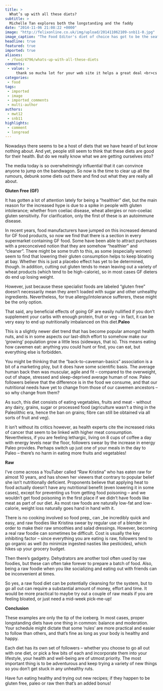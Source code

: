 ```yaml
---
title: >
  What’s up with all these diets?
subtitle: >
  Michelle Tan explores both the longstanding and the faddy
date: "2014-11-06 21:08:22 +0000"
image: "http://felixonline.co.uk/img/upload/201411062109-snb11-0.jpg"
image_caption: "The Food Editor's diet of choice has got to be the seafood diet: she sees food and eats it"
headline: true
featured: true
imported: true
aliases:
 - /food/4796/whats-up-with-all-these-diets
comments:
 - value: >
     thank so mucha lot for your web site it helps a great deal <br>cs go keys for sale http://pal.aircooledtreasury.com/forum/topic/5547,I like to party, not look aricelts up online. You made it happen.
categories:
 - food
tags:
 - imported
 - image
 - imported_comments
 - multi-author
authors:
 - mwt12
 - snb11
highlights:
 - comment
 - longread
---
```


Νowadays there seems to be a host of diets that we have heard of but know nothing about. And yet, people still seem to think that these diets are good for their health. But do we really know what we are getting ourselves into?

The media today is so overwhelmingly influential that it can convince anyone to jump on the bandwagon. So now is the time to clear up all the rumours, debunk some diets out there and find out what they are really all about.

__Gluten Free (GF)__

It has gotten a lot of attention lately for being a “healthier” diet, but the main reason for the increased hype is due to a spike in people with gluten intolerance; whether from coeliac disease, wheat allergies or non-coeliac gluten sensitivity. For clarification, only the first of these is an autoimmune disease.

In recent years, food manufacturers have jumped on this increased demand for GF food products, so now we find that there is a section in every supermarket containing GF food. Some have been able to attract purchases with a preconceived notion that they are somehow “healthier” and “cleaner”. There might be some truth to this, as some (especially women) seem to find that lowering their gluten consumption helps to keep bloating at bay. Whether this is just a placebo effect has yet to be determined, though. In addition, cutting out gluten tends to mean leaving out a variety of wheat products (which tend to be high-calorie), so in most cases GF dieters do end up losing weight.

However, just because these specialist foods are labeled “gluten free” doesn’t necessarily mean they aren’t loaded with sugar and other unhealthy ingredients. Nevertheless, for true allergy/intolerance sufferers, these might be the only option.

That said, any beneficial effects of going GF are easily nullified if you don’t supplement your carbs with enough protein, fruit or veg - in fact, it can be very easy to end up nutritionally imbalanced on this diet.__Paleo__

This is a slightly newer diet trend that has become popular amongst health nuts, and is in some aspects our last-ditch effort to somehow make our ‘growing’ population grow a little less (sideways, that is). This means eating how cavemen eat: anything you could hunt or find, you can eat, but everything else is forbidden.

You might be thinking that the “back-to-caveman-basics” association is a bit of a marketing ploy, but it does have some scientific basis. The average human back then was muscular, agile and fit – compared to the overweight, out of shape, stressed and sleep-deprived average human of now. Paleo followers believe that the difference is in the food we consume, and that our nutritional needs have yet to change from those of our cavemen ancestors – so why change from them?

As such, this diet consists of eating vegetables, fruits and meat - without any dairy, grains, sugar or processed food (agriculture wasn’t a thing in the Paleolithic era, hence the ban on grains; fibre can still be obtained via all sorts of fruit and veg).

It isn’t without its critics however, as health experts cite the increased risks of cancer that seem to be linked with higher meat consumption. Nevertheless, if you are feeling lethargic, living on 8 cups of coffee a day with energy levels near the floor, followers swear by the increase in energy Paleo provides. Perhaps switch up just one of your meals in the day to Paleo – there’s no harm in eating more fruits and vegetables!

__Raw__

I’ve come across a YouTuber called “Raw Kristina” who has eaten raw for almost 10 years, and has shown her viewers that contrary to popular belief she isn’t nutritionally deficient. Proponents believe that applying heat to food actually doesn’t have any nutritional benefit (even lowering it in some cases), except for preventing us from getting food poisoning – and we wouldn’t get food poisoning in the first place if we didn’t have foods like meat as part of our diet. As most raw foods are naturally low-fat and low-calorie, weight loss naturally goes hand in hand with it.

There is no cooking involved so food prep_ can _be incredibly quick and easy, and raw foodies like Kristina swear by regular use of a blender in order to make their raw smoothies and salad dressings. However, becoming a real raw foodie can sometimes be difficult. Cost is usually the key inhibiting factor – since everything you are eating is raw, followers tend to go organic as well (to minimize ingested nasties like pesticides), which hikes up your grocery budget.

Then there’s gadgetry. Dehydrators are another tool often used by raw foodies, but these can often take forever to prepare a batch of food. Also, being a raw foodie when you like socializing and eating out with friends can be inconvenient at times.

So yes, a raw food diet can be potentially cleansing for the system, but to go all out can require a substantial amount of money, effort and time. It would be more practical to maybe try out a couple of raw meals if you are feeling bloated, or just need a mid-week pick-me-up!

__Conclusion__

These examples are only the tip of the iceberg. In most cases, proper longstanding diets have one thing in common: balance and moderation. Your schedule might dictate that some ‘rules’ are more practical and easier to follow than others, and that’s fine as long as your body is healthy and happy.

Each diet has its own set of followers – whether you choose to go all out with one diet, or pick a few bits of each and incorporate them into your lifestyle, your health and well-being are of utmost priority. The most important thing is to be adventurous and keep trying a variety of new things so you don’t get stuck in any unhealthy ruts.

Have fun eating healthy and trying out new recipes; if they happen to be gluten free, paleo or raw then that’s an added bonus!
